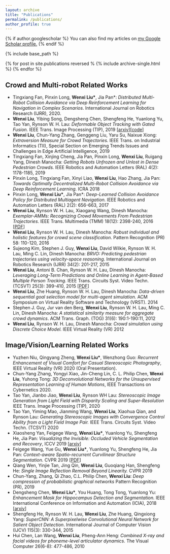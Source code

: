 ```yaml
---
layout: archive
title: "Publications"
permalink: /publications/
author_profile: true
---
```


{% if author.googlescholar %}
  You can also find my articles on <u><a href="{{author.googlescholar}}">my Google Scholar profile</a>.</u>
{% endif %}

{% include base_path %}

{% for post in site.publications reversed %
  {% include archive-single.html %}
{% endfor %}

## Crowd and Multi-robot Related Works
* Tingxiang Fan, Pinxin Long, **Wenxi Liu\***, Jia Pan\*: *Distributed Multi-Robot Collision Avoidance via Deep Reinforcement Learning for Navigation in Complex Scenarios*. International Journal on Robotics Research (IJRR), 2020.
* **Wenxi Liu**, Yibing Song, Dengsheng Chen, Shengfeng He, Yuanlong Yu, Tao Yan, Rynson W. H. Lau: *Deformable Object Tracking with Gated Fusion.* IEEE Trans. Image Processing (TIP), 2019 [[arxiv](https://arxiv.org/abs/1809.10417)][[code](https://github.com/magiratex34/deform_tracking)]
* **Wenxi Liu**, Chun-Yang Zhang, Genggeng Liu, Yaru Su, Naixue Xiong: *Extraversion Measure for Crowd Trajectories.* IEEE Trans. on Industrial Informatics (TII), Special Section on Emerging Trends Issues and Challenges in Edge Artificial Intelligence, 2019 
* Tingxiang Fan, Xinjing Cheng, Jia Pan, Pinxin Long, **Wenxi Liu**, Ruigang Yang, Dinesh Manocha: *Getting Robots Unfrozen and Unlost in Dense Pedestrian Crowds.* IEEE Robotics and Automation Letters (RAL) 4(2): 1178-1185, 2019 
* Pinxin Long, Tingxiang Fan, Xinyi Liao, **Wenxi Liu**, Hao Zhang, Jia Pan: *Towards Optimally Decentralized Multi-Robot Collision Avoidance via Deep Reinforcement Learning.* ICRA 2018
* Pinxin Long, **Wenxi Liu\***, Jia Pan\*: *Deep-Learned Collision Avoidance Policy for Distributed Multiagent Navigation.* IEEE Robotics and Automation Letters (RAL) 2(2): 656-663, 2017 
* **Wenxi Liu**, Rynson W. H. Lau, Xiaogang Wang, Dinesh Manocha: *Exemplar-AMMs: Recognizing Crowd Movements From Pedestrian Trajectories*. IEEE Trans. Multimedia (TMM) 18(12): 2398-240, 2016 [[PDF](http://www.cs.cityu.edu.hk/~rynson/papers/tmm16.pdf)]
* **Wenxi Liu**, Rynson W. H. Lau, Dinesh Manocha: *Robust individual and holistic features for crowd scene classification*. Pattern Recognition (PR) 58: 110-120, 2016
* Sujeong Kim, Stephen J. Guy, **Wenxi Liu**, David Wilkie, Rynson W. H. Lau, Ming C. Lin, Dinesh Manocha: *BRVO: Predicting pedestrian trajectories using velocity-space reasoning*. International Journal on Robotics Research (IJRR) 34(2): 201-217, 2015
* **Wenxi Liu**, Antoni B. Chan, Rynson W. H. Lau, Dinesh Manocha: *Leveraging Long-Term Predictions and Online Learning in Agent-Based Multiple Person Tracking*. IEEE Trans. Circuits Syst. Video Techn. (TCSVT) 25(3): 399-410, 2015 [[PDF](http://www.cs.cityu.edu.hk/~rynson/papers/tcsvt15.pdf)]
* **Wenxi Liu**, Zhe Huang, Rynson W. H. Lau, Dinesh Manocha: *Data-driven sequential goal selection model for multi-agent simulation.* ACM Symposium on Virtual Reality Software and Technology (VRST). 2014
* Stephen J. Guy, Jur van den Berg, **Wenxi Liu**, Rynson W. H. Lau, Ming C. Lin, Dinesh Manocha: *A statistical similarity measure for aggregate crowd dynamics*. ACM Trans. Graph. (TOG) 31(6): 190:1-190:11, 2012
* **Wenxi Liu**, Rynson W. H. Lau, Dinesh Manocha: *Crowd simulation using Discrete Choice Model.* IEEE Virtual Reality (VR) 2012


## Image/Vision/Learning Related Works
* Yuzhen Niu, Qingyang Zheng, **Wenxi Liu\***, Wenzhong Guo: *Recurrent Enhancement of Visual Comfort for Casual Stereoscopic Photography*, IEEE Virtual Reality (VR) 2020 (Oral Presentation). 
* Chun-Yang Zhang, Yongyi Xiao, Jin-Cheng Lin, C. L. Philip Chen, **Wenxi Liu**, Yuhong Tong: *3D Deconvolutional Networks for the Unsupervised Representation Learning of Human Motions*, IEEE Transactions on Cybernetics 2020.
* Tao Yan, Jianbo Jiao, **Wenxi Liu**, Rynson WH Lau: *Stereoscopic Image Generation from Light Field with Disparity Scaling and Super-Resolution* IEEE Trans. Image Processing (TIP), 2020
* Tao Yan, Yiming Mao, Jianming Wang, **Wenxi Liu**, Xiaohua Qian, and Rynson Lau: *Generating Stereoscopic Images with Convergence Control Ability from a Light Field Image Pair.* IEEE Trans. Circuits Syst. Video Techn. (TCSVT) 2020
* Xiaosheng Yan, Feigege Wang, **Wenxi Liu\***, Yuanlong Yu, Shengfeng He, Jia Pan: *Visualizing the Invisible: Occluded Vehicle Segmentation and Recovery*, ICCV 2019 [[arxiv](https://arxiv.org/abs/1907.09381)]
* Feigege Wang, Yue Gu, **Wenxi Liu\***, Yuanlong Yu, Shengfeng He, Jia Pan: *Context-aware Spatio-recurrent Curvilinear Structure Segmentation.* CVPR 2019 [[PDF](http://openaccess.thecvf.com/content_CVPR_2019/papers/Wang_Context-Aware_Spatio-Recurrent_Curvilinear_Structure_Segmentation_CVPR_2019_paper.pdf)]
* Qiang Wen, Yinjie Tan, Jing Qin, **Wenxi Liu**, Guoqiang Han, Shengfeng He: *Single Image Reflection Removal Beyond Linearity.* CVPR 2019
* Chun-Yang, Zhang, Qi Zhao, C.L. Philip Chen, **Wenxi Liu**: *Deep compression of probabilistic graphical networks* Pattern Recognition (PR), 2019
* Dengsheng Chen, **Wenxi Liu\***, You Huang, Tong Tong, Yuanlong Yu: *Enhancement Mask for Hippocampus Detection and Segmentation.* IEEE International Conference on Information and Automation (ICIA), 2018 [[arxiv](https://arxiv.org/abs/1902.04244)]
* Shengfeng He, Rynson W. H. Lau, **Wenxi Liu**, Zhe Huang, Qingxiong Yang: *SuperCNN: A Superpixelwise Convolutional Neural Network for Salient Object Detection*. International Journal of Computer Vision (IJCV) 115(3): 330-344, 2015 
* Hui Chen, Lan Wang, **Wenxi Liu**, Pheng-Ann Heng: *Combined X-ray and facial videos for phoneme-level articulator dynamics.* The Visual Computer 26(6-8): 477-486, 2010

